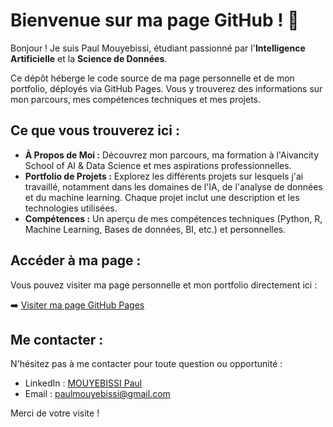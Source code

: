 # Bienvenue sur ma page GitHub ! 👋

Bonjour ! Je suis Paul Mouyebissi, étudiant passionné par l'**Intelligence Artificielle** et la **Science de Données**.

Ce dépôt héberge le code source de ma page personnelle et de mon portfolio, déployés via GitHub Pages. Vous y trouverez des informations sur mon parcours, mes compétences techniques et mes projets.

## Ce que vous trouverez ici :

* **À Propos de Moi :** Découvrez mon parcours, ma formation à l'Aivancity School of AI & Data Science et mes aspirations professionnelles.
* **Portfolio de Projets :** Explorez les différents projets sur lesquels j'ai travaillé, notamment dans les domaines de l'IA, de l'analyse de données et du machine learning. Chaque projet inclut une description et les technologies utilisées.
* **Compétences :** Un aperçu de mes compétences techniques (Python, R, Machine Learning, Bases de données, BI, etc.) et personnelles.

## Accéder à ma page :

Vous pouvez visiter ma page personnelle et mon portfolio directement ici :

➡️ [Visiter ma page GitHub Pages](https://derfoj.github.io/paulmouyebissi.com/)


## Me contacter :

N'hésitez pas à me contacter pour toute question ou opportunité :

* LinkedIn : [MOUYEBISSI Paul](https://www.linkedin.com/in/mouyebissi-paul-655122285/)
* Email : [paulmouyebissi@gmail.com](mailto:paulmouyebissi@gmail.com)


Merci de votre visite !
